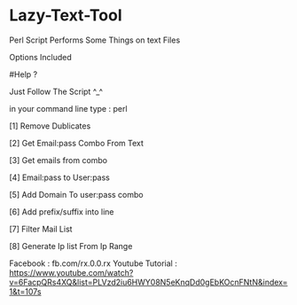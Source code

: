 # Lazy-Text-Tool
Perl Script Performs Some Things on text Files

Options Included 

#Help ? 

Just Follow The Script ^_^

in your command line type  :  perl 

[1] Remove Dublicates

[2] Get Email:pass Combo From Text

[3] Get emails from combo

[4] Email:pass to User:pass

[5] Add Domain To user:pass combo

[6] Add prefix/suffix into line

[7] Filter Mail List

[8] Generate Ip list From Ip Range

  

Facebook : fb.com/rx.0.0.rx
Youtube Tutorial : https://www.youtube.com/watch?v=6FacpQRs4XQ&list=PLVzd2iu6HWY08N5eKnqDd0gEbKOcnFNtN&index=1&t=107s
